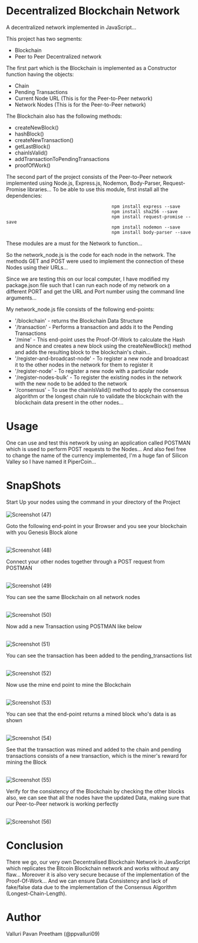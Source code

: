 # Decentralized Blockchain Network

A decentralized network implemented in JavaScript...

This project has two segments:
  
  - Blockchain
  - Peer to Peer Decentralized network
  
The first part which is the Blockchain is implemented as a Constructor function having the objects:
  
  - Chain
  - Pending Transactions
  - Current Node URL (This is for the Peer-to-Peer network)
  - Network Nodes (This is for the Peer-to-Peer network)
  
The Blockchain also has the following methods:

  - createNewBlock()
  - hashBlock()
  - createNewTransaction()
  - getLastBlock()
  - chainIsValid()
  - addTransactionToPendingTransactions
  - proofOfWork()
  
The second part of the project consists of the Peer-to-Peer network implemented using Node.js, Express.js, Nodemon, Body-Parser, Request-Promise libraries... To be able to use this module, first install all the dependencies:

                                            npm install express --save
                                            npm install sha256 --save
                                            npm install request-promise --save
                                            npm install nodemon --save
                                            npm install body-parser --save
                                                
These modules are a must for the Network to function...

So the network_node.js is the code for each node in the network. The methods GET and POST were used to implement the connection of these Nodes using their URLs...

Since we are testing this on our local computer, I have modified my package.json file such that I can run each node of my network on a different PORT and get the URL and Port number using the command line arguments...

My network_node.js file consists of the following end-points:

  - '/blockchain' - returns the Blockchain Data Structure
  - '/transaction' - Performs a transaction and adds it to the Pending Transactions
  - '/mine' - This end-point uses the Proof-Of-Work to calculate the Hash and Nonce and creates a new block using the createNewBlock() method and adds the resulting block to the blockchain's chain...
  - '/register-and-broadcast-node' - To register a new node and broadcast it to the other nodes in the network for them to register it
  - '/register-node' - To register a new node with a particular node
  - '/register-nodes-bulk' - To register the existing nodes in the network with the new node to be added to the network
  - '/consensus' - To use the chainIsValid() method to apply the consensus algorithm or the longest chain rule to validate the blockchain with the blockchain data present in the other nodes...
  
  
# Usage

One can use and test this network by using an application called POSTMAN which is used to perform POST requests to the Nodes...
And also feel free to change the name of the currency implemented, I'm a huge fan of Silicon Valley so I have named it PiperCoin...

# SnapShots

Start Up your nodes using the command in your directory of the Project<br/><br/>
![Screenshot (47)](https://user-images.githubusercontent.com/44934630/61467607-8a7c4080-a999-11e9-8c42-805ed26b8784.png)

Goto the following end-point in your Browser and you see your blockchain with you Genesis Block alone<br/><br/>

![Screenshot (48)](https://user-images.githubusercontent.com/44934630/61467635-936d1200-a999-11e9-852b-2b09f3e8b90b.png)

Connect your other nodes together through a POST request from POSTMAN<br/><br/>

![Screenshot (49)](https://user-images.githubusercontent.com/44934630/61467650-99fb8980-a999-11e9-8390-e629bf40db35.png)

You can see the same Blockchain on all network nodes<br/><br/>

![Screenshot (50)](https://user-images.githubusercontent.com/44934630/61467662-9ec03d80-a999-11e9-97b4-99913092b48f.png)

Now add a new Transaction using POSTMAN like below<br/><br/>

![Screenshot (51)](https://user-images.githubusercontent.com/44934630/61467680-a54eb500-a999-11e9-8d2e-8501c4f33be3.png)

You can see the transaction has been added to the pending_transactions list<br/><br/>

![Screenshot (52)](https://user-images.githubusercontent.com/44934630/61467689-ad0e5980-a999-11e9-8111-32de66e988f7.png)

Now use the mine end point to mine the Blockchain<br/><br/>

![Screenshot (53)](https://user-images.githubusercontent.com/44934630/61467696-b39cd100-a999-11e9-9161-f0a2dc78b3d3.png)

You can see that the end-point returns a mined block who's data is as shown<br/><br/>

![Screenshot (54)](https://user-images.githubusercontent.com/44934630/61467714-bac3df00-a999-11e9-8d00-e1abc0492cc9.png)

See that the transaction was mined and added to the chain and pending transactions consists of a new transaction, which is the miner's reward for mining the Block<br/><br/>

![Screenshot (55)](https://user-images.githubusercontent.com/44934630/61467725-c0b9c000-a999-11e9-8e43-57d0f96ce54d.png)

Verify for the consistency of the Blockchain by checking the other blocks also, we can see that all the nodes have the updated Data, making sure that our Peer-to-Peer network is working perfectly<br/><br/>

![Screenshot (56)](https://user-images.githubusercontent.com/44934630/61467739-c6170a80-a999-11e9-802e-0c885d2a206b.png)

# Conclusion

There we go, our very own Decentralised Blockchain Network in JavaScript which replicates the Bitcoin Blockchain network and works without any flaw... Moreover it is also very secure because of the implementation of the Proof-Of-Work... And we can ensure Data Consistency and lack of fake/false data due to the implementation of the Consensus Algorithm (Longest-Chain-Length).


# Author
Valluri Pavan Preetham (@ppvalluri09)
